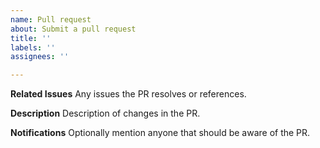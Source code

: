 ```yaml
---
name: Pull request
about: Submit a pull request
title: ''
labels: ''
assignees: ''

---
```


**Related Issues**
Any issues the PR resolves or references.

**Description**
Description of changes in the PR.

**Notifications**
Optionally mention anyone that should be aware of the PR.
